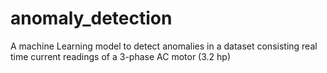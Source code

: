 # anomaly_detection
 A machine Learning model to detect anomalies in a dataset consisting real time current readings of a 3-phase AC motor (3.2 hp)
